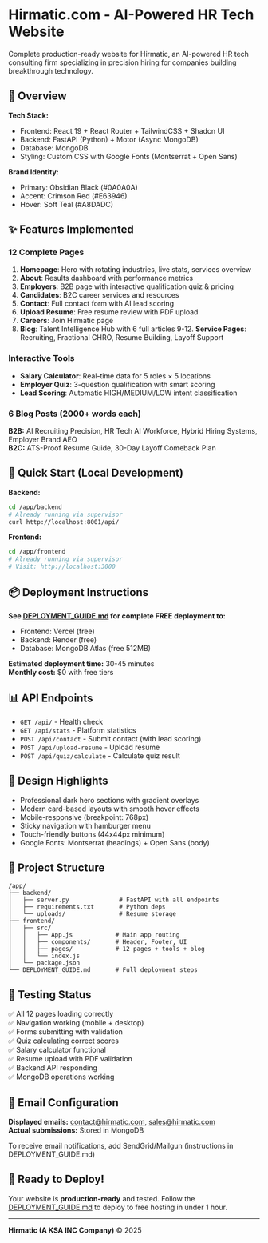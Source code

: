 # Hirmatic.com - AI-Powered HR Tech Website

Complete production-ready website for Hirmatic, an AI-powered HR tech consulting firm specializing in precision hiring for companies building breakthrough technology.

## 🎯 Overview

**Tech Stack:**
- Frontend: React 19 + React Router + TailwindCSS + Shadcn UI
- Backend: FastAPI (Python) + Motor (Async MongoDB)
- Database: MongoDB
- Styling: Custom CSS with Google Fonts (Montserrat + Open Sans)

**Brand Identity:**
- Primary: Obsidian Black (#0A0A0A)
- Accent: Crimson Red (#E63946)
- Hover: Soft Teal (#A8DADC)

## ✨ Features Implemented

### 12 Complete Pages
1. **Homepage**: Hero with rotating industries, live stats, services overview
2. **About**: Results dashboard with performance metrics
3. **Employers**: B2B page with interactive qualification quiz & pricing
4. **Candidates**: B2C career services and resources
5. **Contact**: Full contact form with AI lead scoring
6. **Upload Resume**: Free resume review with PDF upload
7. **Careers**: Join Hirmatic page
8. **Blog**: Talent Intelligence Hub with 6 full articles
9-12. **Service Pages**: Recruiting, Fractional CHRO, Resume Building, Layoff Support

### Interactive Tools
- **Salary Calculator**: Real-time data for 5 roles × 5 locations
- **Employer Quiz**: 3-question qualification with smart scoring
- **Lead Scoring**: Automatic HIGH/MEDIUM/LOW intent classification

### 6 Blog Posts (2000+ words each)
**B2B:** AI Recruiting Precision, HR Tech AI Workforce, Hybrid Hiring Systems, Employer Brand AEO  
**B2C:** ATS-Proof Resume Guide, 30-Day Layoff Comeback Plan

## 🚀 Quick Start (Local Development)

**Backend:**
```bash
cd /app/backend
# Already running via supervisor
curl http://localhost:8001/api/
```

**Frontend:**
```bash
cd /app/frontend  
# Already running via supervisor
# Visit: http://localhost:3000
```

## 📦 Deployment Instructions

**See [DEPLOYMENT_GUIDE.md](./DEPLOYMENT_GUIDE.md) for complete FREE deployment to:**
- Frontend: Vercel (free)
- Backend: Render (free)
- Database: MongoDB Atlas (free 512MB)

**Estimated deployment time:** 30-45 minutes  
**Monthly cost:** $0 with free tiers

## 📊 API Endpoints

- `GET /api/` - Health check
- `GET /api/stats` - Platform statistics
- `POST /api/contact` - Submit contact (with lead scoring)
- `POST /api/upload-resume` - Upload resume
- `POST /api/quiz/calculate` - Calculate quiz result

## 🎨 Design Highlights

- Professional dark hero sections with gradient overlays
- Modern card-based layouts with smooth hover effects
- Mobile-responsive (breakpoint: 768px)
- Sticky navigation with hamburger menu
- Touch-friendly buttons (44x44px minimum)
- Google Fonts: Montserrat (headings) + Open Sans (body)

## 📁 Project Structure

```
/app/
├── backend/
│   ├── server.py              # FastAPI with all endpoints
│   ├── requirements.txt       # Python deps
│   └── uploads/               # Resume storage
├── frontend/
│   ├── src/
│   │   ├── App.js            # Main app routing
│   │   ├── components/       # Header, Footer, UI
│   │   ├── pages/            # 12 pages + tools + blog
│   │   └── index.js
│   └── package.json
└── DEPLOYMENT_GUIDE.md       # Full deployment steps
```

## 🧪 Testing Status

✅ All 12 pages loading correctly  
✅ Navigation working (mobile + desktop)  
✅ Forms submitting with validation  
✅ Quiz calculating correct scores  
✅ Salary calculator functional  
✅ Resume upload with PDF validation  
✅ Backend API responding  
✅ MongoDB operations working  

## 📧 Email Configuration

**Displayed emails:** contact@hirmatic.com, sales@hirmatic.com  
**Actual submissions:** Stored in MongoDB  

To receive email notifications, add SendGrid/Mailgun (instructions in DEPLOYMENT_GUIDE.md)

## 🎯 Ready to Deploy!

Your website is **production-ready** and tested. Follow the [DEPLOYMENT_GUIDE.md](./DEPLOYMENT_GUIDE.md) to deploy to free hosting in under 1 hour.

---

**Hirmatic (A KSA INC Company)** © 2025
